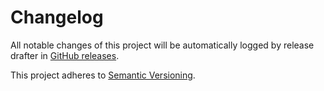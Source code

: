 # Changelog 

All notable changes of this project will be automatically logged by release drafter in 
[GitHub releases](https://github.com/jenkinsci/bootstrap5-api-plugin/releases). 

This project adheres to [Semantic Versioning](https://semver.org/spec/v2.0.0.html).
